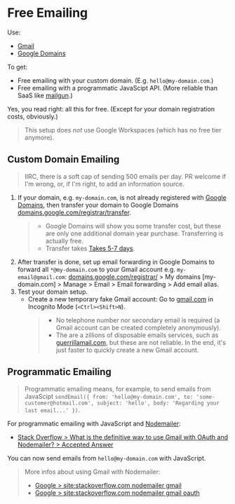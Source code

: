 # Free Emailing

Use:
 - [Gmail](https://gmail.com/)
 - [Google Domains](https://domains.google.com/)

To get:
 - Free emailing with your custom domain. (E.g. `hello@my-domain.com`.)
 - Free emailing with a programmatic JavaScipt API. (More reliable than SaaS like [mailgun](https://www.mailgun.com/).)

Yes, you read right: all this for free. (Except for your domain registration costs, obviously.)

> This setup does *not* use Google Workspaces (which has no free tier anymore).


## Custom Domain Emailing

> IIRC, there is a soft cap of sending 500 emails per day. PR welcome if I'm wrong, or, if I'm right, to add an information source.

1. If your domain, e.g. `my-domain.com`, is not already registered with [Google Domains](https://domains.google.com/), then transfer your domain to Google Domains [domains.google.com/registrar/transfer](https://domains.google.com/registrar/transfer).
   >  - Google Domains will show you some transfer cost, but these are only one additional domain year purchase. Transferring is actually free.
   >  - Transfer takes [Takes 5-7 days](https://support.google.com/domains/answer/9003220?hl=en&ref_topic=9003137).
1. After transfer is done, set up email forwarding in Google Domains to forward all `*@my-domain.com` to your Gmail account e.g. `my-email@gmail.com`: [domains.google.com/registrar/](https://domains.google.com/registrar/) > My domains [my-domain.com] > Manage > Email > Email forwarding > Add email alias.
1. Test your domain setup.
   - Create a new temporary fake Gmail account: Go to [gmail.com](https://gmail.com) in Incognito Mode (`<Ctrl><Shift>N`).
     > - No telephone number nor secondary email is required (a Gmail account can be created completely anonymously).
     > - The are a zillions of disposable emails services, such as [guerrillamail.com](https://www.guerrillamail.com), but these are not reliable. In the end, it's just faster to quickly create a new Gmail account.


## Programmatic Emailing

> Programmatic emailing means, for example, to send emails from JavaScipt `sendEmail({ from: 'hello@my-domain.com', to: 'some-customer@hotmail.com', subject: 'hello', body: 'Regarding your last email...' })`.

For programmatic emailing with JavaScript and [Nodemailer](https://github.com/nodemailer/nodemailer):
 - [Stack Overflow > What is the definitive way to use Gmail with OAuth and Nodemailer? > Accepted Answer](https://stackoverflow.com/questions/51933601/what-is-the-definitive-way-to-use-gmail-with-oauth-and-nodemailer/51933602#51933602)

You can now send emails from `hello@my-domain.com` with JavaScript.

> More infos about using Gmail with Nodemailer:
> - [Google > site:stackoverflow.com nodemailer gmail](https://www.google.com/search?q=site%3Astackoverflow.com+nodemailer+gmail)
> - [Google > site:stackoverflow.com nodemailer gmail oauth](https://www.google.com/search?q=site%3Astackoverflow.com+nodemailer+gmail+oauth)
